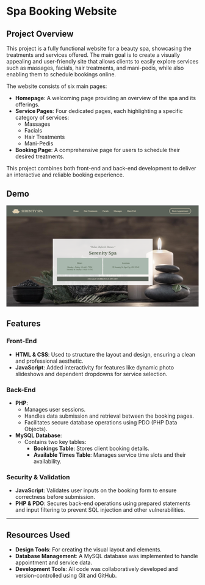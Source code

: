 # Spa Booking Website

## Project Overview

This project is a fully functional website for a beauty spa, showcasing the treatments and services offered. The main goal is to create a visually appealing and user-friendly site that allows clients to easily explore services such as massages, facials, hair treatments, and mani-pedis, while also enabling them to schedule bookings online.

The website consists of six main pages:  
- **Homepage**: A welcoming page providing an overview of the spa and its offerings.  
- **Service Pages**: Four dedicated pages, each highlighting a specific category of services:  
  - Massages  
  - Facials  
  - Hair Treatments  
  - Mani-Pedis  
- **Booking Page**: A comprehensive page for users to schedule their desired treatments.

This project combines both front-end and back-end development to deliver an interactive and reliable booking experience.

## Demo

![Website Screenshot](spa-website/src/spa-website-img.png)

## Features

### Front-End
- **HTML & CSS**: Used to structure the layout and design, ensuring a clean and professional aesthetic.  
- **JavaScript**: Added interactivity for features like dynamic photo slideshows and dependent dropdowns for service selection.  

### Back-End
- **PHP**:  
  - Manages user sessions.  
  - Handles data submission and retrieval between the booking pages.  
  - Facilitates secure database operations using PDO (PHP Data Objects).  
- **MySQL Database**:  
  - Contains two key tables:  
    - **Bookings Table**: Stores client booking details.  
    - **Available Times Table**: Manages service time slots and their availability.  

### Security & Validation
- **JavaScript**: Validates user inputs on the booking form to ensure correctness before submission.  
- **PHP & PDO**: Secures back-end operations using prepared statements and input filtering to prevent SQL injection and other vulnerabilities.

---

## Resources Used
- **Design Tools**: For creating the visual layout and elements.  
- **Database Management**: A MySQL database was implemented to handle appointment and service data.  
- **Development Tools**: All code was collaboratively developed and version-controlled using Git and GitHub.  

